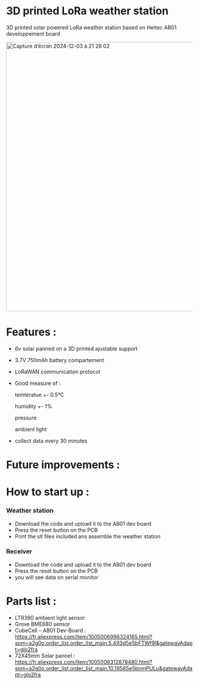# 3D printed LoRa weather station
3D printed solar powered LoRa weather station based on Heltec AB01 developpement board

<img width="724" alt="Capture d’écran 2024-12-03 à 21 28 02" src="https://github.com/user-attachments/assets/d472f429-3b20-416a-8fa1-91aeea1f0b72">

# Features :
- 6v solar panned on a 3D printed ajustable support
- 3.7V 750mAh battery compartement
- LoRaWAN communication protocol
- Good measure of :
  
    temteratue +- 0.5°C

    humidity +- 1%

    pressure

    ambient light

- collect data every 30 minutes

# Future improvements :

# How to start up :
### Weather station
- Download the code and upload it to the AB01 dev board
- Press the reset button on the PCB
- Print the slt files included ans assemble the weather station

### Receiver
- Download the code and upload it to the AB01 dev board
- Press the reset button on the PCB
- you will see data on serial monitor

# Parts list :
- LTR390 ambient light sensor
- Grove BME680 sensor
- CubeCell – AB01 Dev-Board : https://fr.aliexpress.com/item/1005006996324165.html?spm=a2g0o.order_list.order_list_main.5.493d5e5bFTWf9l&gatewayAdapt=glo2fra
- 72X45mm Solar pannel : https://fr.aliexpress.com/item/1005006312878480.html?spm=a2g0o.order_list.order_list_main.10.19585e5bnmPULu&gatewayAdapt=glo2fra


